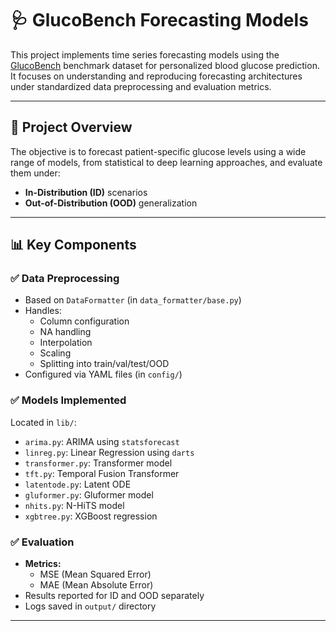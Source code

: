 <!DOCTYPE html>
<html lang="en">
<head>
  <meta charset="UTF-8">
</head>
<body>

<h1>🩺 GlucoBench Forecasting Models</h1>

<p>This project implements time series forecasting models using the <a href="https://openreview.net/forum?id=xSpf1l72gX">GlucoBench</a> benchmark dataset for personalized blood glucose prediction. It focuses on understanding and reproducing forecasting architectures under standardized data preprocessing and evaluation metrics.</p>

<hr>

<h2>📌 Project Overview</h2>
<p>The objective is to forecast patient-specific glucose levels using a wide range of models, from statistical to deep learning approaches, and evaluate them under:</p>
<ul>
  <li><strong>In-Distribution (ID)</strong> scenarios</li>
  <li><strong>Out-of-Distribution (OOD)</strong> generalization</li>
</ul>

<hr>

<h2>📊 Key Components</h2>

<h3>✅ Data Preprocessing</h3>
<ul>
  <li>Based on <code>DataFormatter</code> (in <code>data_formatter/base.py</code>)</li>
  <li>Handles:
    <ul>
      <li>Column configuration</li>
      <li>NA handling</li>
      <li>Interpolation</li>
      <li>Scaling</li>
      <li>Splitting into train/val/test/OOD</li>
    </ul>
  </li>
  <li>Configured via YAML files (in <code>config/</code>)</li>
</ul>

<h3>✅ Models Implemented</h3>
<p>Located in <code>lib/</code>:</p>
<ul>
  <li><code>arima.py</code>: ARIMA using <code>statsforecast</code></li>
  <li><code>linreg.py</code>: Linear Regression using <code>darts</code></li>
  <li><code>transformer.py</code>: Transformer model</li>
  <li><code>tft.py</code>: Temporal Fusion Transformer</li>
  <li><code>latentode.py</code>: Latent ODE</li>
  <li><code>gluformer.py</code>: Gluformer model</li>
  <li><code>nhits.py</code>: N-HiTS model</li>
  <li><code>xgbtree.py</code>: XGBoost regression</li>
</ul>

<h3>✅ Evaluation</h3>
<ul>
  <li><strong>Metrics:</strong>
    <ul>
      <li>MSE (Mean Squared Error)</li>
      <li>MAE (Mean Absolute Error)</li>
    </ul>
  </li>
  <li>Results reported for ID and OOD separately</li>
  <li>Logs saved in <code>output/</code> directory</li>
</ul>

<hr>


